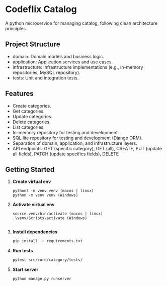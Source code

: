 # Codeflix Catalog

A python microservice for managing catalog, following clean architecture principles.

## Project Structure

- domain: Domain models and business logic.
- application: Application services and use cases.
- infrastructure: Infrastructure implementations (e.g., in-memory repositories, MySQL repository).
- tests: Unit and integration tests.

## Features

- Create categories.
- Get categories.
- Update categories.
- Delete categories.
- List categories.
- In-memory repository for testing and development.
- SQL lite repository for testing and development (Django ORM).
- Separation of domain, application, and infrastructure layers.
- API endpoints: GET (specific category), GET (all), CREATE, PUT (update all fields), PATCH (update specifics fields), DELETE

## Getting Started

1. **Create virtual env**
   ```
   python3 -m venv venv (macos | linux)
   python -m venv venv (Windows)
   ````

2. **Activate virtual env**
   ```
   source venv/bin/activate (macos | linux)
   .\venv/Scripts\activate (Windows)


3. **Install dependencies**  
   ```bash
   pip install -r requirements.txt
   ```

4. **Run tests**  
   ```bash
   pytest src/core/category/tests/
   ```
5. **Start server**
   ```bash
   python manage.py runserver
   ```